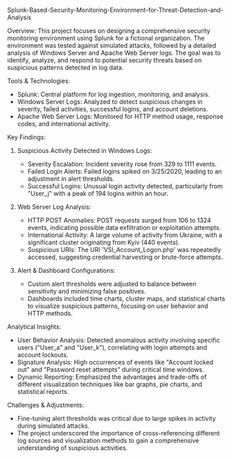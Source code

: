 Splunk-Based-Security-Monitoring-Environment-for-Threat-Detection-and-Analysis

Overview:
This project focuses on designing a comprehensive security monitoring environment using Splunk for a fictional organization. The environment was tested against simulated attacks, followed by a detailed analysis of Windows Server and Apache Web Server logs. The goal was to identify, analyze, and respond to potential security threats based on suspicious patterns detected in log data.

Tools & Technologies:
- Splunk: Central platform for log ingestion, monitoring, and analysis.
- Windows Server Logs: Analyzed to detect suspicious changes in severity, failed activities, successful logins, and account deletions.
- Apache Web Server Logs: Monitored for HTTP method usage, response codes, and international activity.

Key Findings:
1. Suspicious Activity Detected in Windows Logs:
   - Severity Escalation: Incident severity rose from 329 to 1111 events.
   - Failed Login Alerts: Failed logins spiked on 3/25/2020, leading to an adjustment in alert thresholds.
   - Successful Logins: Unusual login activity detected, particularly from "User_j" with a peak of 194 logins within an hour.

2. Web Server Log Analysis:
   - HTTP POST Anomalies: POST requests surged from 106 to 1324 events, indicating possible data exfiltration or exploitation attempts.
   - International Activity: A large volume of activity from Ukraine, with a significant cluster originating from Kyiv (440 events).
   - Suspicious URIs: The URI 'VSI_Account_Logon.php' was repeatedly accessed, suggesting credential harvesting or brute-force attempts.

3. Alert & Dashboard Configurations:
   - Custom alert thresholds were adjusted to balance between sensitivity and minimizing false positives.
   - Dashboards included time charts, cluster maps, and statistical charts to visualize suspicious patterns, focusing on user behavior and HTTP methods.

Analytical Insights:
- User Behavior Analysis: Detected anomalous activity involving specific users ("User_a" and "User_k"), correlating with login attempts and account lockouts.
- Signature Analysis: High occurrences of events like "Account locked out" and "Password reset attempts" during critical time windows.
- Dynamic Reporting: Emphasized the advantages and trade-offs of different visualization techniques like bar graphs, pie charts, and statistical reports.

Challenges & Adjustments:
- Fine-tuning alert thresholds was critical due to large spikes in activity during simulated attacks.
- The project underscored the importance of cross-referencing different log sources and visualization methods to gain a comprehensive understanding of suspicious activities.
